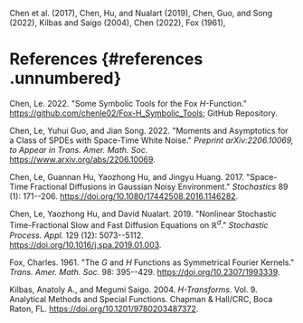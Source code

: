 Chen et al. (2017), Chen, Hu, and Nualart (2019), Chen, Guo, and Song
(2022), Kilbas and Saigo (2004), Chen (2022), Fox (1961),

# References {#references .unnumbered}



Chen, Le. 2022. "Some Symbolic Tools for the Fox $H$-Function."
<https://github.com/chenle02/Fox-H_Symbolic_Tools>; GitHub Repository.



Chen, Le, Yuhui Guo, and Jian Song. 2022. "Moments and Asymptotics for a
Class of SPDEs with Space-Time White Noise." *Preprint arXiv:2206.10069,
to Appear in Trans. Amer. Math. Soc.*
<https://www.arxiv.org/abs/2206.10069>.



Chen, Le, Guannan Hu, Yaozhong Hu, and Jingyu Huang. 2017. "Space-Time
Fractional Diffusions in Gaussian Noisy Environment." *Stochastics* 89
(1): 171--206. <https://doi.org/10.1080/17442508.2016.1146282>.



Chen, Le, Yaozhong Hu, and David Nualart. 2019. "Nonlinear Stochastic
Time-Fractional Slow and Fast Diffusion Equations on $\mathbb{R}^d$."
*Stochastic Process. Appl.* 129 (12): 5073--5112.
<https://doi.org/10.1016/j.spa.2019.01.003>.



Fox, Charles. 1961. "The $G$ and $H$ Functions as Symmetrical Fourier
Kernels." *Trans. Amer. Math. Soc.* 98: 395--429.
<https://doi.org/10.2307/1993339>.



Kilbas, Anatoly A., and Megumi Saigo. 2004. *$H$-Transforms*. Vol. 9.
Analytical Methods and Special Functions. Chapman & Hall/CRC, Boca
Raton, FL. <https://doi.org/10.1201/9780203487372>.


